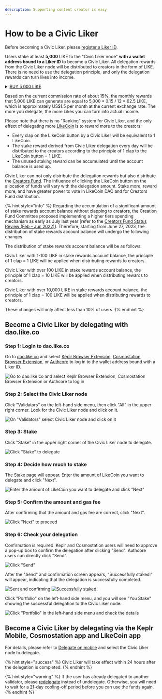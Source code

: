 ```yaml
---
description: Supporting content creator is easy
---
```


# How to be a Civic Liker

Before becoming a Civic Liker, please [register a Liker ID](../liker-id/).

Users stake at least **5,000** LIKE to the "Civic Liker node" **with a wallet address bound to a Liker ID** to become a Civic Liker. All delegation rewards from the Civic Liker node will be distributed to creators in the form of LIKE. There is no need to use the delegation principle, and only the delegation rewards can turn likes into income.

<details>

<summary><a href="../../general-guides/trade/buy-likecoin.md">BUY 5,000 LIKE</a></summary>



</details>

Based on the current commission rate of about 15%, the monthly rewards that 5,000 LIKE can generate are equal to 5,000 \* 0.15 / 12 = 62.5 LIKE, which is approximately US$1.5 per month at the current exchange rate. The more you delegate, the more Likes you can turn into actual income.

Please note that there is no "Ranking" system for Civic Liker, and the only effect of delegating more [LikeCoin](https://like.co/) is to reward more to the creators:

* Every clap on the LikeCoin button by a Civic Liker will be equivalent to 1 LikeCoin.
* The stake reward derived from Civic Liker delegation every day will be distributed to the creators according to the principle of 1 clap to the LikeCoin button = 1 LIKE.
* The unused staking reward can be accumulated until the account balance is used up.

Civic Liker can not only distribute the delegation rewards but also distribute the [Creators Fund](creators-fund.md). The influence of clicking the LikeCoin button on the allocation of funds will vary with the delegation amount. Stake more, reward more, and have greater power to vote in LikeCoin DAO and for Creators Fund distribution.

{% hint style="info" %}
Regarding the accumulation of a significant amount of stake rewards account balance without clapping to creators, the Creation Fund Committee proposed implementing a higher tiers spending mechanism as early as July last year \[refer to the [Creators Fund Status Review (Feb – Jun 2022)](https://blog.like.co/en/creators-fund-status-review-feb-jun-2022/)]. Therefore, starting from June 27, 2023, the distribution of stake rewards account balance will undergo the following changes.

The distribution of stake rewards account balance will be as follows:

Civic Liker with 1-100 LIKE in stake rewards account balance, the principle of 1 clap = 1 LIKE will be applied when distributing rewards to creators.

Civic Liker with over 100 LIKE in stake rewards account balance, the principle of 1 clap = 10 LIKE will be applied when distributing rewards to creators.

Civic Liker with over 10,000 LIKE in stake rewards account balance, the principle of 1 clap = 100 LIKE will be applied when distributing rewards to creators.

These changes will only affect less than 10% of users.
{% endhint %}

## Become a Civic Liker by delegating with dao.like.co

### Step 1: Login to dao.like.co

Go to [dao.like.co](https://dao.like.co/) and select [Keplr Browser Extension](../../general-guides/wallet/keplr/), [Cosmostation Browser Extension](../../general-guides/wallet/cosmostation/), or [Authcore](../liker-id/register/) to log in to the wallet address bound with a Liker ID.

![Go to dao.like.co and select Keplr Browser Extension, Cosmostation Browser Extension or Authcore to log in](<../../.gitbook/assets/Civic Liker Web 3-01.png>)

### Step 2: Select the Civic Liker node&#xD;

Click "Validators" on the left-hand side menu, then click "All" in the upper right corner. Look for the Civic Liker node and click on it.

![On "Validators" select Civic Liker node and click on it](<../../.gitbook/assets/Civic Liker Web 3-02.png>)

### Step 3: Stake

Click "Stake" in the upper right corner of the Civic Liker node to delegate.

![Click "Stake" to delegate](<../../.gitbook/assets/Civic Liker Web 3-03.png>)

### Step 4: Decide how much to stake

The Stake page will appear. Enter the amount of LikeCoin you want to delegate and click "Next".

![Enter the amount of LikeCoin you want to delegate and click "Next"](<../../.gitbook/assets/Civic Liker Web 3-04.png>)

### Step 5: Confirm the amount and gas fee

After confirming that the amount and gas fee are correct, click "Next".

![Click "Next" to proceed](<../../.gitbook/assets/Civic Liker Web 3-05.png>)

### Step 6: Check your delegation

Confirmation is required. Keplr and Cosmostation users will need to approve a pop-up box to confirm the delegation after clicking "Send". Authcore users can directly click "Send".

![Click "Send"](<../../.gitbook/assets/Civic Liker Web 3-06.png>)

After the "Send" and confirmation screen appears, "Successfully staked!" will appear, indicating that the delegation is successfully completed.

![Sent and confirming](<../../.gitbook/assets/Civic Liker Web 3-07.png>) ![Successfully staked!](<../../.gitbook/assets/Civic Liker Web 3-08.png>)

Click "Portfolio" on the left-hand side menu, and you will see "You Stake" showing the successful delegation to the Civic Liker node.

![Click "Portfolio" in the left-hand side menu and check the details](<../../.gitbook/assets/Civic Liker Web 3-09.png>)

## Become a Civic Liker by delegating via the Keplr Mobile, Cosmostation app and LikeCoin app

For details, please refer to [Delegate on mobile](../../general-guides/stake/delegation-of-likecoin/delegate-on-mobile.md) and select the Civic Liker node to delegate.

{% hint style="success" %}
Civic Liker will take effect within 24 hours after the delegation is completed.
{% endhint %}

{% hint style="warning" %}
If the user has already delegated to another validator, please [redelegate](../../general-guides/stake/redelegation-of-likecoin/) instead of undelegate. Otherwise, you will need to wait for a 21-day cooling-off period before you can use the funds again.
{% endhint %}
